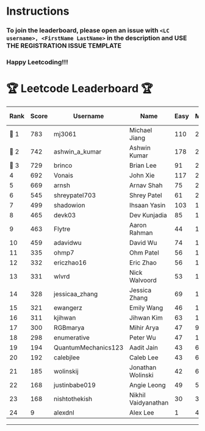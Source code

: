 # Instructions
### To join the leaderboard, please open an issue with `<LC username>, <FirstName LastName>` in the description and USE THE REGISTRATION ISSUE TEMPLATE
### Happy Leetcoding!!!


# 🏆 Leetcode Leaderboard 🏆

| Rank | Score | Username       | Name | Easy | Medium | Hard | Problems Solved |
|------|----------------|-----------------|-------------------|--------------|--------------|--------------|--------------|
| 🥇 1 | 783 | mj3061 | Michael Jiang | 110 | 272 | 43 | 425 |
| 🥈 2 | 742 | ashwin_a_kumar | Ashwin Kumar | 178 | 252 | 20 | 450 |
| 🥉 3 | 729 | brinco | Brian Lee | 91 | 262 | 38 | 391 |
| 4 | 692 | Vonais | John Xie | 117 | 235 | 35 | 387 |
| 5 | 669 | arnsh | Arnav Shah | 75 | 219 | 52 | 346 |
| 6 | 545 | shreypatel703 | Shrey Patel | 61 | 206 | 24 | 291 |
| 7 | 499 | shadowion | Ihsaan Yasin | 103 | 168 | 20 | 291 |
| 8 | 465 | devk03 | Dev Kunjadia | 85 | 175 | 10 | 270 |
| 9 | 463 | Flytre | Aaron Rahman | 44 | 148 | 41 | 233 |
| 10 | 459 | adavidwu | David Wu | 74 | 152 | 27 | 253 |
| 11 | 335 | ohmp7 | Ohm Patel | 56 | 123 | 11 | 190 |
| 12 | 332 | ericzhao16 | Eric Zhao | 56 | 123 | 10 | 189 |
| 13 | 331 | wlvrd | Nick Walvoord | 53 | 127 | 8 | 188 |
| 14 | 328 | jessicaa_zhang | Jessica Zhang | 69 | 119 | 7 | 195 |
| 15 | 321 | ewangerz | Emily Wang | 46 | 109 | 19 | 174 |
| 16 | 311 | kjihwan | Jihwan Kim | 63 | 103 | 14 | 180 |
| 17 | 300 | RGBmarya | Mihir Arya | 47 | 98 | 19 | 164 |
| 18 | 298 | enumerative | Peter Wu | 47 | 106 | 13 | 166 |
| 19 | 194 | QuantumMechanics123 | Aadit Jain | 43 | 62 | 9 | 114 |
| 20 | 192 | calebjlee | Caleb Lee | 43 | 64 | 7 | 114 |
| 21 | 185 | wolinskij | Jonathan Wolinski | 42 | 67 | 3 | 112 |
| 22 | 168 | justinbabe019 | Angie Leong | 49 | 55 | 3 | 107 |
| 23 | 168 | nishtothekish | Nikhil Vaidyanathan | 30 | 36 | 22 | 88 |
| 24 | 9 | alexdnl | Alex Lee | 1 | 4 | 0 | 5 |
---